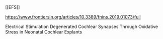 [[EFS]]

https://www.frontiersin.org/articles/10.3389/fnins.2019.01073/full

Electrical Stimulation Degenerated Cochlear Synapses Through Oxidative Stress in Neonatal Cochlear Explants

